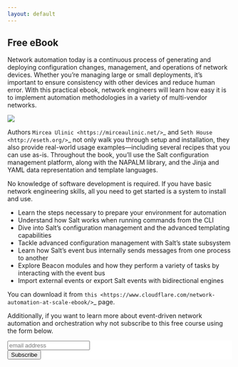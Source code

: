 ```yaml
---
layout: default
---
```


## Free eBook

Network automation today is a continuous process of generating and deploying configuration changes, management, and operations of network devices. Whether you’re managing large or small deployments, it’s important to ensure consistency with other devices and reduce human error. With this practical ebook, network engineers will learn how easy it is to implement automation methodologies in a variety of multi-vendor networks.

<img src="../images/network-automation-at-scale-cover.jpg" />

Authors `Mircea Ulinic <https://mirceaulinic.net/>`_ and `Seth House <http://eseth.org/>`_ not only walk you through setup and installation, they also provide real-world usage examples—including several recipes that you can use as-is. Throughout the book, you’ll use the Salt configuration management platform, along with the NAPALM library, and the Jinja and YAML data representation and template languages.

No knowledge of software development is required. If you have basic network engineering skills, all you need to get started is a system to install and use.

- Learn the steps necessary to prepare your environment for automation
- Understand how Salt works when running commands from the CLI
- Dive into Salt’s configuration management and the advanced templating capabilities
- Tackle advanced configuration management with Salt’s state subsystem
- Learn how Salt’s event bus internally sends messages from one process to another
- Explore Beacon modules and how they perform a variety of tasks by interacting with the event bus
- Import external events or export Salt events with bidirectional engines

You can download it from `this <https://www.cloudflare.com/network-automation-at-scale-ebook/>`_ page.

Additionally, if you want to learn more about event-driven network automation and orchestration why not subscribe to this free course using the form below.

<!-- Begin MailChimp Signup Form -->
<link href="//cdn-images.mailchimp.com/embedcode/horizontal-slim-10_7.css" rel="stylesheet" type="text/css">
<style type="text/css">
  #mc_embed_signup{background:#fff; clear:left; font:14px Helvetica,Arial,sans-serif; width:100%;}
  /* Add your own MailChimp form style overrides in your site stylesheet or in this style block.
     We recommend moving this block and the preceding CSS link to the HEAD of your HTML file. */
</style>
<div id="mc_embed_signup">
<form action="https://mirceaulinic.us14.list-manage.com/subscribe/post?u=4d3e65e9c470a62dc341ce797&amp;id=bd27d97b29" method="post" id="mc-embedded-subscribe-form" name="mc-embedded-subscribe-form" class="validate" target="_blank" novalidate>
    <div id="mc_embed_signup_scroll">
  
  <input type="email" value="" name="EMAIL" class="email" id="mce-EMAIL" placeholder="email address" required>
    <!-- real people should not fill this in and expect good things - do not remove this or risk form bot signups-->
    <div style="position: absolute; left: -5000px;" aria-hidden="true"><input type="text" name="b_4d3e65e9c470a62dc341ce797_bd27d97b29" tabindex="-1" value=""></div>
    <div class="clear"><input type="submit" value="Subscribe" name="subscribe" id="mc-embedded-subscribe" class="button"></div>
    </div>
</form>
</div>

<!--End mc_embed_signup-->
